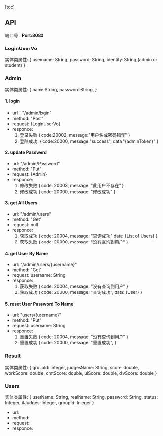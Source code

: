 [toc]

## API

端口号 : **Port:8080**

### LoginUserVo
实体类属性:
{
    username: String,
    password: String,
    identity: String,(admin or student)
}

### Admin 
实体类属性:
{
    name:String,
    password:String,
}
#### 1. login
+ url："/admin/login"
+ method: "Post"
+ request: {LoginUserVo} 
+ responce:
    1. 登录失败
    {
        code:20002,
        message:"用户名或密码错误"
    }
    2. 登陆成功:
    {
        code:20000,
        message:"success",
        data:"{adminToken}"
    }
#### 2. update Password
+ url: "/admin/Password"
+ method: "Put"
+ request: {Admin}
+ responce:
    1. 修改失败
    {
        code: 20003,
        message: "此用户不存在"
    }
    2. 修改成功
    {
        code: 20000,
        message: "修改成功"
    }
#### 3. get All Users
+ url: "/admin/users"
+ method: "Get"
+ request: null
+ responce: 
    1. 获取成功
    {
        code: 20004,
        message: "查询成功"
        data: {List of Users} 
    }
    2. 获取失败
    {
        code: 20000,
        message: "没有查询到用户"
    }

#### 4. get User By Name
+ url: "/admin/users/{username}"
+ method: "Get"
+ request: username: String
+ responce:
    1. 获取失败
    {
        code: 20004,
        message: "没有查询到用户"
    }
    2. 获取成功
    {
        code: 20000,
        message: "查询成功",
        data: {User}
    }
#### 5. reset User Password To Name
+ url: "users/{username}"
+ method: "Put"
+ request: username: String
+ responce:
    1. 重置失败
    {
        code: 20004,
        message: "没有查询到用户"
    }
    2. 重置成功
    {
        code: 20000,
        message: "重置成功",
    }
### Result
实体类属性:
{
    groupId: Integer,
    judgesName: String,
    score: double,
    workScore: double,
    cmtScore: double,
    uiScore: double,
    divScore: double
}
### Users
实体类属性:
{
    userName: String,
    realName: String,
    password: String,
    status: Integer,
    ifJudges: Integer,
    groupId: Integer
}


+ url:
+ method:
+ request:
+ responce:
